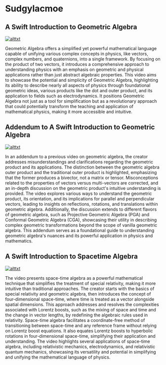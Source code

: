 # Sudgylacmoe



## A Swift Introduction to Geometric Algebra


[![alttxt](https://img.youtube.com/vi/60z_hpEAtD8/0.jpg)](https://www.youtube.com/watch?v=60z_hpEAtD8)



Geometric Algebra offers a simplified yet powerful mathematical language capable of unifying various complex concepts in physics, like vectors, complex numbers, and quaternions, into a single framework. By focusing on the product of two vectors, it introduces a comprehensive approach to understanding physics with an emphasis on geometric and physical applications rather than just abstract algebraic properties. This video aims to showcase the potential and simplicity of Geometric Algebra, highlighting its ability to describe nearly all aspects of physics through foundational geometric ideas, various products like the dot and outer product, and its application to fields such as electrodynamics. It positions Geometric Algebra not just as a tool for simplification but as a revolutionary approach that could potentially transform the teaching and application of mathematical physics, making it more accessible and intuitive.


## Addendum to A Swift Introduction to Geometric Algebra


[![alttxt](https://img.youtube.com/vi/0bOiy0HVMqA/0.jpg)](https://www.youtube.com/watch?v=0bOiy0HVMqA)


In an addendum to a previous video on geometric algebra, the creator addresses misunderstandings and clarifications regarding the geometric product and its applications. The distinction between the geometric algebra outer product and the traditional outer product is highlighted, emphasizing that the former produces a bivector, not a matrix or tensor. Misconceptions related to the properties of vectors versus multi-vectors are corrected, and an in-depth discussion on the geometric product's intuitive understanding is provided. The video explores various ways to understand the geometric product, its orientation, and its implications for parallel and perpendicular vectors, leading to insights on reflections, rotations, and translations within geometric algebra. Additionally, the discussion extends to different flavors of geometric algebra, such as Projective Geometric Algebra (PGA) and Conformal Geometric Algebra (CGA), showcasing their utility in describing complex geometric transformations beyond the scope of vanilla geometric algebra. This addendum serves as a foundational guide to understanding geometric algebra's nuances and its powerful application in physics and mathematics.



## A Swift Introduction to Spacetime Algebra


[![alttxt](https://img.youtube.com/vi/e7aIVSVc8cI/0.jpg)](https://www.youtube.com/watch?v=e7aIVSVc8cI)



The video presents space-time algebra as a powerful mathematical technique that simplifies the treatment of special relativity, making it more intuitive than traditional approaches. The creator starts with the basics of special relativity and geometric algebra, then introduces the concept of four-dimensional space-time, where time is treated as a vector alongside spatial dimensions. This approach addresses and resolves the complexities associated with Lorentz boosts, such as the mixing of space and time and the change in vector lengths, by redefining the algebraic rules used in relativity. Space-time algebra facilitates a coordinate-free method of transitioning between space-time and any reference frame without relying on Lorentz boost equations. It also equates Lorentz boosts to hyperbolic rotations in four-dimensional space-time, simplifying their application and understanding. The video highlights several applications of space-time algebra, including relativistic mechanics, electrodynamics, and relativistic quantum mechanics, showcasing its versatility and potential in simplifying and unifying the mathematical language of physics.


